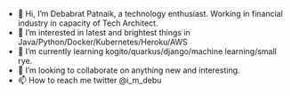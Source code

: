 - 👋 Hi, I’m Debabrat Patnaik, a technology enthusiast. Working in financial industry in capacity of Tech Architect.
- 👀 I’m interested in latest and brightest things in Java/Python/Docker/Kubernetes/Heroku/AWS
- 🌱 I’m currently learning kogito/quarkus/django/machine learning/small rye. 
- 💞️ I’m looking to collaborate on anything new and interesting.
- 📫 How to reach me twitter @i_m_debu 

<!---
debu999/debu999 is a ✨ special ✨ repository because its `README.md` (this file) appears on your GitHub profile.
You can click the Preview link to take a look at your changes.
--->
